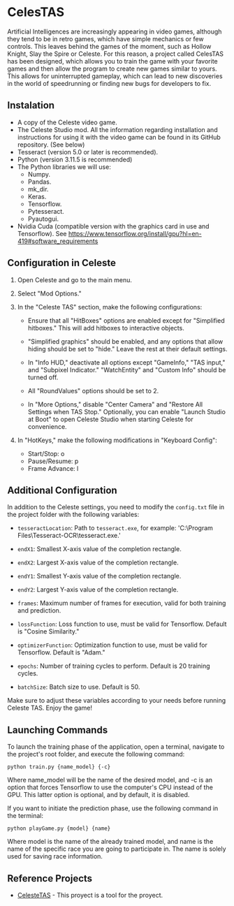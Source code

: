 # CelesTAS

Artificial Intelligences are increasingly appearing in video games, although they tend to be in retro games, which have simple mechanics or few controls. This leaves behind the games of the moment, such as Hollow Knight, Slay the Spire or Celeste. For this reason, a project called CelesTAS has been designed, which allows you to train the game with your favorite games and then allow the program to create new games similar to yours. This allows for uninterrupted gameplay, which can lead to new discoveries in the world of speedrunning or finding new bugs for developers to fix.

## Instalation
* A copy of the Celeste video game.
* The Celeste Studio mod. All the information regarding installation and instructions for using it with the video game can be found in its GitHub repository. (See below)
* Tesseract (version 5.0 or later is recommended).
* Python (version 3.11.5 is recommended)
* The Python libraries we will use:
  * Numpy.
  * Pandas.
  * mk_dir.
  * Keras.
  * Tensorflow.
  * Pytesseract.
  * Pyautogui.
* Nvidia Cuda (compatible version with the graphics card in use and Tensorflow). See https://www.tensorflow.org/install/gpu?hl=en-419#software_requirements

## Configuration in Celeste

1. Open Celeste and go to the main menu.

2. Select "Mod Options."

3. In the "Celeste TAS" section, make the following configurations:

   - Ensure that all "HitBoxes" options are enabled except for "Simplified hitboxes." This will add hitboxes to interactive objects.

   - "Simplified graphics" should be enabled, and any options that allow hiding should be set to "hide." Leave the rest at their default settings.

   - In "Info HUD," deactivate all options except "GameInfo," "TAS input," and "Subpixel Indicator." "WatchEntity" and "Custom Info" should be turned off.

   - All "RoundValues" options should be set to 2.

   - In "More Options," disable "Center Camera" and "Restore All Settings when TAS Stop." Optionally, you can enable "Launch Studio at Boot" to open Celeste Studio when starting Celeste for convenience.

4. In "HotKeys," make the following modifications in "Keyboard Config":

   - Start/Stop: o
   - Pause/Resume: p
   - Frame Advance: l

## Additional Configuration

In addition to the Celeste settings, you need to modify the `config.txt` file in the project folder with the following variables:

- `tesseractLocation`: Path to `tesseract.exe`, for example: 'C:\Program Files\Tesseract-OCR\tesseract.exe.'

- `endX1`: Smallest X-axis value of the completion rectangle.

- `endX2`: Largest X-axis value of the completion rectangle.

- `endY1`: Smallest Y-axis value of the completion rectangle.

- `endY2`: Largest Y-axis value of the completion rectangle.

- `frames`: Maximum number of frames for execution, valid for both training and prediction.

- `lossFunction`: Loss function to use, must be valid for Tensorflow. Default is "Cosine Similarity."

- `optimizerFunction`: Optimization function to use, must be valid for Tensorflow. Default is "Adam."

- `epochs`: Number of training cycles to perform. Default is 20 training cycles.

- `batchSize`: Batch size to use. Default is 50.

Make sure to adjust these variables according to your needs before running Celeste TAS. Enjoy the game!


## Launching Commands

To launch the training phase of the application, open a terminal, navigate to the project's root folder, and execute the following command:

```CMD
python train.py {name_model} {-c}
```
Where name_model will be the name of the desired model, and -c is an option that forces Tensorflow to use the computer's CPU instead of the GPU. This latter option is optional, and by default, it is disabled.

If you want to initiate the prediction phase, use the following command in the terminal:

```CMD
python playGame.py {model} {name}
```
Where model is the name of the already trained model, and name is the name of the specific race you are going to participate in. The name is solely used for saving race information.

## Reference Projects
- [CelesteTAS](https://github.com/EverestAPI/CelesteTAS-EverestInterop) - This proyect is a tool for the proyect.

